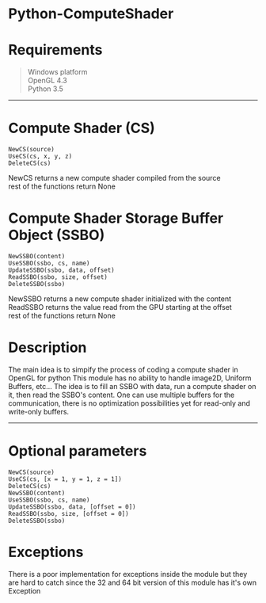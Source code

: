 # Python-ComputeShader

# Requirements

> Windows platform<br>
> OpenGL 4.3<br>
> Python 3.5<br>

-----------------------------------

# Compute Shader (CS)

```
NewCS(source)
UseCS(cs, x, y, z)
DeleteCS(cs)
```

NewCS returns a new compute shader compiled from the source<br>
rest of the functions return None<br>

# Compute Shader Storage Buffer Object (SSBO)

```
NewSSBO(content)
UseSSBO(ssbo, cs, name)
UpdateSSBO(ssbo, data, offset)
ReadSSBO(ssbo, size, offset)
DeleteSSBO(ssbo)
```

NewSSBO returns a new compute shader initialized with the content<br>
ReadSSBO returns the value read from the GPU starting at the offset<br>
rest of the functions return None<br>

# Description

The main idea is to simpify the process of coding a compute shader in OpenGL for python This module has no ability to handle image2D, Uniform Buffers, etc...
The idea is to fill an SSBO with data, run a compute shader on it, then read the SSBO's content.
One can use multiple buffers for the communication, there is no optimization possibilities yet for read-only and write-only buffers.

-----------------------------------

# Optional parameters

```
NewCS(source)
UseCS(cs, [x = 1, y = 1, z = 1])
DeleteCS(cs)
NewSSBO(content)
UseSSBO(ssbo, cs, name)
UpdateSSBO(ssbo, data, [offset = 0])
ReadSSBO(ssbo, size, [offset = 0])
DeleteSSBO(ssbo)
```

# Exceptions

There is a poor implementation for exceptions inside the module but they are hard to catch since the 32 and 64 bit version of this module has it's own Exception
